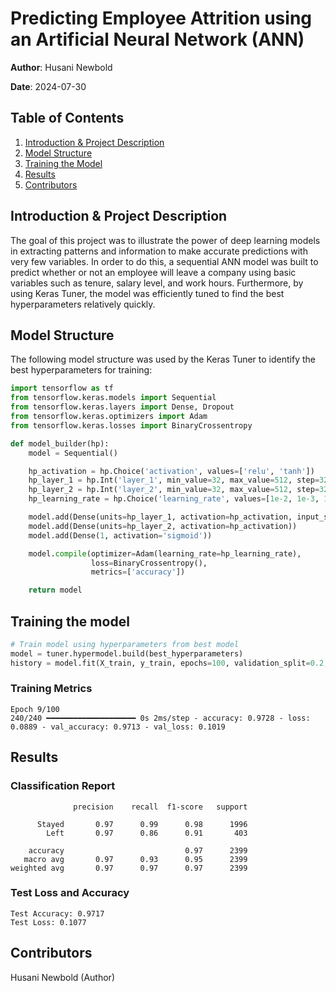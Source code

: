 # Predicting Employee Attrition using an Artificial Neural Network (ANN)

**Author**: Husani Newbold

**Date**: 2024-07-30

## Table of Contents
1. [Introduction & Project Description](#introduction--project-description)
2. [Model Structure](#model-structure)
3. [Training the Model](#training-the-model)
4. [Results](#results)
5. [Contributors](#contributors)

## Introduction & Project Description
The goal of this project was to illustrate the power of deep learning models in extracting patterns and information to make accurate predictions with very few variables. In order to do this, a sequential ANN model was built to predict whether or not an employee will leave a company using basic variables such as tenure, salary level, and work hours. Furthermore, by using Keras Tuner, the model was efficiently tuned to find the best hyperparameters relatively quickly.

## Model Structure
The following model structure was used by the Keras Tuner to identify the best hyperparameters for training:

```python
import tensorflow as tf
from tensorflow.keras.models import Sequential
from tensorflow.keras.layers import Dense, Dropout
from tensorflow.keras.optimizers import Adam
from tensorflow.keras.losses import BinaryCrossentropy

def model_builder(hp):
    model = Sequential()

    hp_activation = hp.Choice('activation', values=['relu', 'tanh'])
    hp_layer_1 = hp.Int('layer_1', min_value=32, max_value=512, step=32)
    hp_layer_2 = hp.Int('layer_2', min_value=32, max_value=512, step=32)
    hp_learning_rate = hp.Choice('learning_rate', values=[1e-2, 1e-3, 1e-4, 1e-5])

    model.add(Dense(units=hp_layer_1, activation=hp_activation, input_shape=(X_train.shape[1],)))
    model.add(Dense(units=hp_layer_2, activation=hp_activation))
    model.add(Dense(1, activation='sigmoid'))

    model.compile(optimizer=Adam(learning_rate=hp_learning_rate),
                  loss=BinaryCrossentropy(),
                  metrics=['accuracy'])

    return model
```

## Training the model
```python
# Train model using hyperparameters from best model
model = tuner.hypermodel.build(best_hyperparameters)
history = model.fit(X_train, y_train, epochs=100, validation_split=0.2, callbacks=[stop_early])
```

### Training Metrics
```
Epoch 9/100
240/240 ━━━━━━━━━━━━━━━━━━━━ 0s 2ms/step - accuracy: 0.9728 - loss: 0.0889 - val_accuracy: 0.9713 - val_loss: 0.1019
```

## Results
### Classification Report
```
              precision    recall  f1-score   support

      Stayed       0.97      0.99      0.98      1996
        Left       0.97      0.86      0.91       403

    accuracy                           0.97      2399
   macro avg       0.97      0.93      0.95      2399
weighted avg       0.97      0.97      0.97      2399
```

### Test Loss and Accuracy
```
Test Accuracy: 0.9717
Test Loss: 0.1077
```

## Contributors
Husani Newbold (Author)



